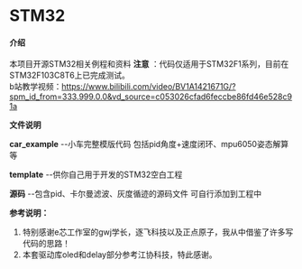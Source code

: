 # STM32

####  介绍

本项目开源STM32相关例程和资料                                                                                                                            **注意** ：代码仅适用于STM32F1系列，目前在STM32F103C8T6上已完成测试。                                                                
b站教学视频：https://www.bilibili.com/video/BV1A1421671G/?spm_id_from=333.999.0.0&vd_source=c053026cfad6feccbe86fd46e528c91a

**文件说明**

 **car_example** --小车完整模版代码 包括pid角度+速度闭环、mpu6050姿态解算等 

 **template** --供你自己用于开发的STM32空白工程 

 **源码** --包含pid、卡尔曼滤波、灰度循迹的源码文件 可自行添加到工程中

**参考说明：**

1. 特别感谢e芯工作室的gwj学长，逐飞科技以及正点原子，我从中借鉴了许多写代码的思路！
2. 本套驱动库oled和delay部分参考江协科技，特此感谢。
